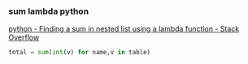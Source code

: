 ###  sum lambda python


[python - Finding a sum in nested list using a lambda function - Stack Overflow](https://stackoverflow.com/questions/25047561/finding-a-sum-in-nested-list-using-a-lambda-function "python - Finding a sum in nested list using a lambda function - Stack Overflow")


 

```python
total = sum(int(v) for name,v in table)

```

